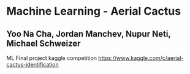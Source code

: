 # Machine Learning - Aerial Cactus
## Yoo Na Cha, Jordan Manchev, Nupur Neti, Michael Schweizer

ML Final project kaggle competition 
https://www.kaggle.com/c/aerial-cactus-identification
